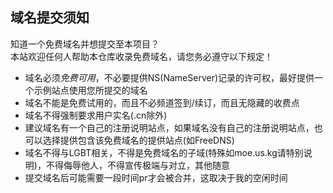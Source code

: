 ## 域名提交须知
知道一个免费域名并想提交至本项目？  
本站欢迎任何人帮助本仓库收录免费域名，请您务必遵守以下规定！  
* 域名必须*免费可用*，不必要提供NS(NameServer)记录的许可权，最好提供一个示例站点使用您所提交的域名
* 域名不能是免费试用的，而且不必频道签到/续订，而且无隐藏的收费点
* 域名不得强制要求用户实名(.cn除外)
* 建议域名有一个自己的注册说明站点，如果域名没有自己的注册说明站点，也可以选择提供包含该免费域名的提供站点(如FreeDNS)
* 域名不得与LGBT相关，不得是免费域名的子域(特殊如moe.us.kg请特别说明)，不得侮辱他人，不得宣传极端与对立，其他随意
* 提交域名后可能需要一段时间pr才会被合并，这取决于我的空闲时间